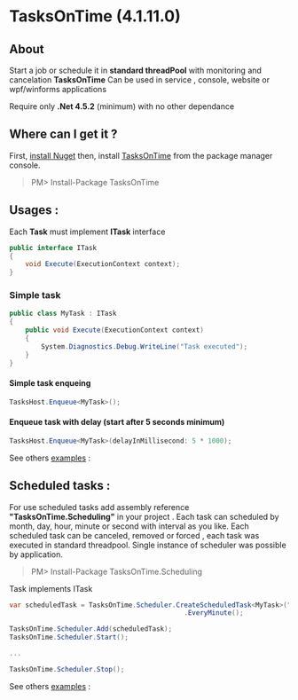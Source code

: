 # TasksOnTime (4.1.11.0) 

## About

Start a job or schedule it in **standard threadPool** with monitoring and cancelation
**TasksOnTime** Can be used in service , console, website or wpf/winforms applications

Require only **.Net 4.5.2** (minimum) with no other dependance

## Where can I get it ?

First, [install Nuget](http://docs.nuget.org/docs/start-here/installing-nuget) then, install [TasksOnTime](http://www.nuget.org/packages/tasksontime) from the package manager console.

> PM> Install-Package TasksOnTime 

## Usages :

Each **Task** must implement **ITask** interface

```c#
public interface ITask 
{
    void Execute(ExecutionContext context);
}

```

### Simple task
```c#
public class MyTask : ITask
{
    public void Execute(ExecutionContext context)
    {
        System.Diagnostics.Debug.WriteLine("Task executed");
    }
}
```

#### Simple task enqueing
```c#
TasksHost.Enqueue<MyTask>();
```

#### Enqueue task with delay (start after 5 seconds minimum)
```c#
TasksHost.Enqueue<MyTask>(delayInMillisecond: 5 * 1000);
```

See others [examples](https://github.com/chouteau/TasksOnTime/blob/master/Enqueue.md) :

## Scheduled tasks :

For use scheduled tasks add assembly reference **"TasksOnTime.Scheduling"** in your project .
Each task can scheduled by month, day, hour, minute or second with interval as you like.
Each scheduled task can be canceled, removed or forced , each task was executed in standard threadpool.
Single instance of scheduler was possible by application.

> PM> Install-Package TasksOnTime.Scheduling

Task implements ITask

```c#
var scheduledTask = TasksOnTime.Scheduler.CreateScheduledTask<MyTask>("MyTask")
											.EveryMinute();

TasksOnTime.Scheduler.Add(scheduledTask);
TasksOnTime.Scheduler.Start();

...

TasksOnTime.Scheduler.Stop();
```		

See others [examples](https://github.com/chouteau/TasksOnTime/scheduling.md) :

